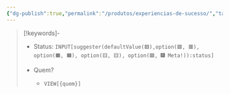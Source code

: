 ```yaml
---
{"dg-publish":true,"permalink":"/produtos/experiencias-de-sucesso/","tags":["💼/🔍"],"created":"2024-02-05T11:59:49.399-03:00","updated":"2024-02-05T10:50:49.818-03:00"}
---
```



>[!keywords]-
> - Status: `INPUT[suggester(defaultValue(🟥️),option(🟥️, 🟥️), option(🟧️, 🟧️), option(🟨️, 🟨️), option(🟩️, 🎆 Meta!)):status]`
> 
> - Quem? 
> 	- `VIEW[{quem}]`